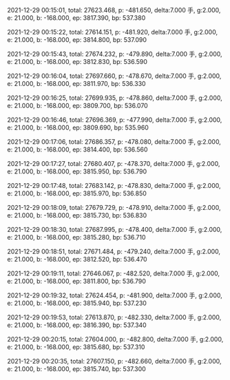 2021-12-29 00:15:01, total: 27623.468, p: -481.650, delta:7.000 手, g:2.000, e: 21.000, b: -168.000, ep: 3817.390, bp: 537.380

2021-12-29 00:15:22, total: 27614.151, p: -481.920, delta:7.000 手, g:2.000, e: 21.000, b: -168.000, ep: 3814.800, bp: 537.090

2021-12-29 00:15:43, total: 27674.232, p: -479.890, delta:7.000 手, g:2.000, e: 21.000, b: -168.000, ep: 3812.830, bp: 536.590

2021-12-29 00:16:04, total: 27697.660, p: -478.670, delta:7.000 手, g:2.000, e: 21.000, b: -168.000, ep: 3811.970, bp: 536.330

2021-12-29 00:16:25, total: 27699.935, p: -478.860, delta:7.000 手, g:2.000, e: 21.000, b: -168.000, ep: 3809.700, bp: 536.070

2021-12-29 00:16:46, total: 27696.369, p: -477.990, delta:7.000 手, g:2.000, e: 21.000, b: -168.000, ep: 3809.690, bp: 535.960

2021-12-29 00:17:06, total: 27686.357, p: -478.080, delta:7.000 手, g:2.000, e: 21.000, b: -168.000, ep: 3814.400, bp: 536.560

2021-12-29 00:17:27, total: 27680.407, p: -478.370, delta:7.000 手, g:2.000, e: 21.000, b: -168.000, ep: 3815.950, bp: 536.790

2021-12-29 00:17:48, total: 27683.142, p: -478.830, delta:7.000 手, g:2.000, e: 21.000, b: -168.000, ep: 3815.970, bp: 536.850

2021-12-29 00:18:09, total: 27679.729, p: -478.910, delta:7.000 手, g:2.000, e: 21.000, b: -168.000, ep: 3815.730, bp: 536.830

2021-12-29 00:18:30, total: 27687.995, p: -478.400, delta:7.000 手, g:2.000, e: 21.000, b: -168.000, ep: 3815.280, bp: 536.710

2021-12-29 00:18:51, total: 27671.484, p: -479.240, delta:7.000 手, g:2.000, e: 21.000, b: -168.000, ep: 3812.520, bp: 536.470

2021-12-29 00:19:11, total: 27646.067, p: -482.520, delta:7.000 手, g:2.000, e: 21.000, b: -168.000, ep: 3811.800, bp: 536.790

2021-12-29 00:19:32, total: 27624.454, p: -481.900, delta:7.000 手, g:2.000, e: 21.000, b: -168.000, ep: 3815.940, bp: 537.230

2021-12-29 00:19:53, total: 27613.870, p: -482.330, delta:7.000 手, g:2.000, e: 21.000, b: -168.000, ep: 3816.390, bp: 537.340

2021-12-29 00:20:15, total: 27604.000, p: -482.800, delta:7.000 手, g:2.000, e: 21.000, b: -168.000, ep: 3815.680, bp: 537.310

2021-12-29 00:20:35, total: 27607.150, p: -482.660, delta:7.000 手, g:2.000, e: 21.000, b: -168.000, ep: 3815.740, bp: 537.300